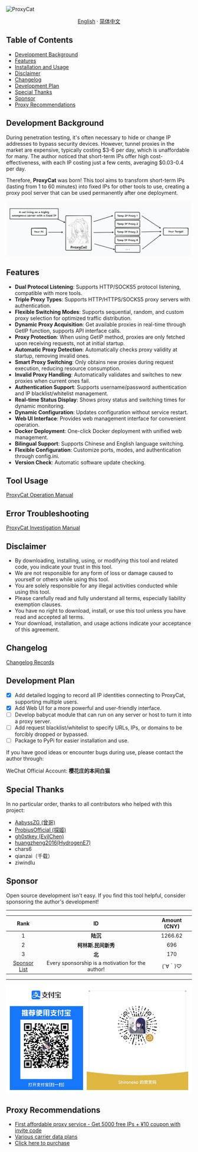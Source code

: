 ![ProxyCat](https://socialify.git.ci/honmashironeko/ProxyCat/image?description=1&descriptionEditable=A%20lightweight%20and%20excellent%20proxy%20pool%20middleware%20that%20implements%20automatic%20proxy%20rotation&font=Bitter&forks=1&issues=1&language=1&logo=https%3A%2F%2Favatars.githubusercontent.com%2Fu%2F139044047%3Fv%3D4&name=1&owner=1&pattern=Circuit%20Board&pulls=1&stargazers=1&theme=Dark)

<p align="center">
  <a href="/README-EN.md">English</a>
  ·
  <a href="/README.md">简体中文</a>
</p>

## Table of Contents

- [Development Background](#development-background)
- [Features](#features)
- [Installation and Usage](#installation-and-usage)
- [Disclaimer](#disclaimer)
- [Changelog](#changelog)
- [Development Plan](#development-plan)
- [Special Thanks](#special-thanks)
- [Sponsor](#sponsor)
- [Proxy Recommendations](#proxy-recommendations)

## Development Background

During penetration testing, it's often necessary to hide or change IP addresses to bypass security devices. However, tunnel proxies in the market are expensive, typically costing $3-6 per day, which is unaffordable for many. The author noticed that short-term IPs offer high cost-effectiveness, with each IP costing just a few cents, averaging $0.03-0.4 per day.

Therefore, **ProxyCat** was born! This tool aims to transform short-term IPs (lasting from 1 to 60 minutes) into fixed IPs for other tools to use, creating a proxy pool server that can be used permanently after one deployment.

![Project Principle](./assets/项目原理图.png)

## Features

- **Dual Protocol Listening**: Supports HTTP/SOCKS5 protocol listening, compatible with more tools.
- **Triple Proxy Types**: Supports HTTP/HTTPS/SOCKS5 proxy servers with authentication.
- **Flexible Switching Modes**: Supports sequential, random, and custom proxy selection for optimized traffic distribution.
- **Dynamic Proxy Acquisition**: Get available proxies in real-time through GetIP function, supports API interface calls.
- **Proxy Protection**: When using GetIP method, proxies are only fetched upon receiving requests, not at initial startup.
- **Automatic Proxy Detection**: Automatically checks proxy validity at startup, removing invalid ones.
- **Smart Proxy Switching**: Only obtains new proxies during request execution, reducing resource consumption.
- **Invalid Proxy Handling**: Automatically validates and switches to new proxies when current ones fail.
- **Authentication Support**: Supports username/password authentication and IP blacklist/whitelist management.
- **Real-time Status Display**: Shows proxy status and switching times for dynamic monitoring.
- **Dynamic Configuration**: Updates configuration without service restart.
- **Web UI Interface**: Provides web management interface for convenient operation.
- **Docker Deployment**: One-click Docker deployment with unified web management.
- **Bilingual Support**: Supports Chinese and English language switching.
- **Flexible Configuration**: Customize ports, modes, and authentication through config.ini.
- **Version Check**: Automatic software update checking.

## Tool Usage

[ProxyCat Operation Manual](../main/ProxyCat-Manual/Operation%20Manual.md)

## Error Troubleshooting

[ProxyCat Investigation Manual](../main/ProxyCat-Manual/Investigation%20Manual.md)

## Disclaimer

- By downloading, installing, using, or modifying this tool and related code, you indicate your trust in this tool.
- We are not responsible for any form of loss or damage caused to yourself or others while using this tool.
- You are solely responsible for any illegal activities conducted while using this tool.
- Please carefully read and fully understand all terms, especially liability exemption clauses.
- You have no right to download, install, or use this tool unless you have read and accepted all terms.
- Your download, installation, and usage actions indicate your acceptance of this agreement.

## Changelog

[Changelog Records](../main/ProxyCat-Manual/logs.md)

## Development Plan

- [x] Add detailed logging to record all IP identities connecting to ProxyCat, supporting multiple users.
- [x] Add Web UI for a more powerful and user-friendly interface.
- [ ] Develop babycat module that can run on any server or host to turn it into a proxy server.
- [ ] Add request blacklist/whitelist to specify URLs, IPs, or domains to be forcibly dropped or bypassed.
- [ ] Package to PyPi for easier installation and use.

If you have good ideas or encounter bugs during use, please contact the author through:

WeChat Official Account: **樱花庄的本间白猫**

## Special Thanks

In no particular order, thanks to all contributors who helped with this project:

- [AabyssZG (曾哥)](https://github.com/AabyssZG)
- [ProbiusOfficial (探姬)](https://github.com/ProbiusOfficial)
- [gh0stkey (EvilChen)](https://github.com/gh0stkey)
- [huangzheng2016(HydrogenE7)](https://github.com/huangzheng2016)
- chars6
- qianzai（千载）
- ziwindlu

## Sponsor

Open source development isn't easy. If you find this tool helpful, consider sponsoring the author's development!

---
| Rank |         ID          | Amount (CNY) |
| :--: | :-----------------: | :----------: |
|  1   |      **陆沉**       |   1266.62    |
|  2   | **柯林斯.民间新秀** |     696      |
|  3   |      **北**      |     170     |
|  [Sponsor List](https://github.com/honmashironeko/Thanks-for-sponsorship)   |     Every sponsorship is a motivation for the author!      |      (´∀｀)♡      |

---
![Sponsor](./assets/赞助.png)

## Proxy Recommendations

- [First affordable proxy service - Get 5000 free IPs + ¥10 coupon with invite code](https://h.shanchendaili.com/invite_reg.html?invite=fM6fVG)
- [Various carrier data plans](https://172.lot-ml.com/ProductEn/Index/0b7c9adef5e9648f)
- [Click here to purchase](https://www.ipmart.io?source=Shironeko)
